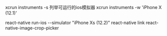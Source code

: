xcrun instruments -s 列举可运行的ios模拟器
xcrun instruments -w 'iPhone X (12.1)' 

react-native run-ios --simulator "iPhone Xs (12.2)"
react-native link react-native-image-crop-picker
